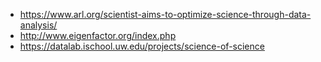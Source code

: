 - <https://www.arl.org/scientist-aims-to-optimize-science-through-data-analysis/>
- <http://www.eigenfactor.org/index.php>
- <https://datalab.ischool.uw.edu/projects/science-of-science>
